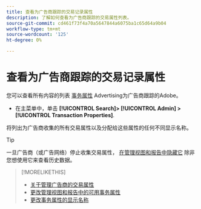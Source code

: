 ```yaml
---
title: 查看为广告商跟踪的交易记录属性
description: 了解如何查看为广告商跟踪的交易属性列表。
source-git-commit: cd461f73f4a70a5647844a6075ba1c65d64a9b04
workflow-type: tm+mt
source-wordcount: '125'
ht-degree: 0%

---
```


# 查看为广告商跟踪的交易记录属性

您可以查看所有内容的列表 [事务属性](/help/search-social-commerce/glossary.md#s-t) Advertising为广告商跟踪的Adobe。

* 在主菜单中，单击 **[!UICONTROL Search]> [!UICONTROL Admin] >[!UICONTROL Transaction Properties]**.

将列出为广告商收集的所有交易属性以及分配给这些属性的任何不同显示名称。

>[!TIP]
>
>一旦广告商（或广告网络）停止收集交易属性， [在管理视图和报告中隐藏它](transaction-property-edit-available.md) 除非您想使用它来查看历史数据。

>[!MORELIKETHIS]
>
>* [关于管理广告商的交易属性](transaction-property-about.md)
>* [更改管理视图和报告中的可用事务属性](transaction-property-edit-available.md)
>* [更改事务属性的显示名称](transaction-property-edit-display-name.md)

